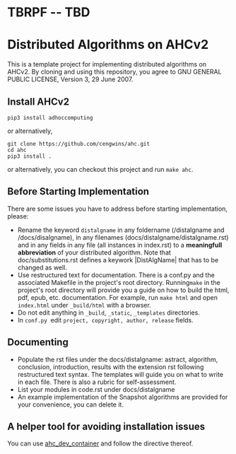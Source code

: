 # TBRPF -- TBD

# Distributed Algorithms on AHCv2

This is a template project for implementing distributed algorithms on AHCv2. By cloning and using this repository, you agree to GNU GENERAL PUBLIC LICENSE, Version 3, 29 June 2007. 

## Install AHCv2

```pip3 install adhoccomputing```

or alternatively,

```
git clone https://github.com/cengwins/ahc.git
cd ahc
pip3 install .
```

or alternatively, you can checkout this project and run `make ahc`.

## Before Starting Implementation

There are some issues you have to address before starting implementation, please:


- Rename the keyword `distalgname` in any foldername (/distalgname and /docs/disalgname), in any filenames (docs/distalgname/distalgname.rst) and in any fields in any file (all instances in index.rst) to a **meaningfull abbreviation** of your distributed algorithm. Note that doc/substitutions.rst defines a keywork |DistAlgName| that has to be changed as well.
- Use restructured text for documentation. There is a conf.py and the associated Makefile in the project's root directory. Running``make`` in the project's root directory will provide you a guide on how to build the html, pdf, epub, etc. documentation. For example, run `make html` and open `index.html`  under `_build/html` with a browser.
- Do not edit anything in `_build`, `_static`, `_templates` directories.  
- In `conf.py`  edit `project, copyright, author, release` fields.

## Documenting

- Populate the rst files under the docs/distalgname: astract, algorithm, conclusion, introduction, results with the extension rst following restructured text syntax. The templates will guide you on what to write in each file. There is also a rubric for self-assessment.
- List your modules in code.rst under docs/distalgname
- An example implementation of the Snapshot algorithms are provided for your convenience, you can delete it.

## A helper tool for avoiding installation issues

You can use [ahc_dev_container](https://github.com/cengwins/ahc_dev_container.git) and follow the directive thereof.


